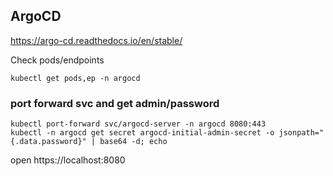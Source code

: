 ## ArgoCD

https://argo-cd.readthedocs.io/en/stable/

Check pods/endpoints

```
kubectl get pods,ep -n argocd
```

### port forward svc and get admin/password
```
kubectl port-forward svc/argocd-server -n argocd 8080:443
kubectl -n argocd get secret argocd-initial-admin-secret -o jsonpath="{.data.password}" | base64 -d; echo
```

open https://localhost:8080
